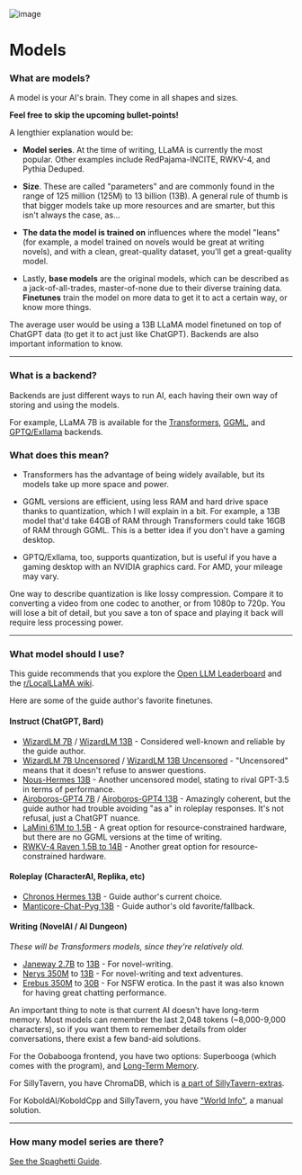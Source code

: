 ![image](https://user-images.githubusercontent.com/55674863/230696024-98ce9e16-f558-4402-ac43-0e7f960c118c.png)

# Models

### What are models?

A model is your AI's brain. They come in all shapes and sizes.

**Feel free to skip the upcoming bullet-points!**

A lengthier explanation would be:

- **Model series**. At the time of writing, LLaMA is currently the most popular. Other examples include RedPajama-INCITE, RWKV-4, and Pythia Deduped.
  
- **Size**. These are called "parameters" and are commonly found in the range of 125 million (125M) to 13 billion (13B). A general rule of thumb is that bigger models take up more resources and are smarter, but this isn't always the case, as...

- **The data the model is trained on** influences where the model "leans" (for example, a model trained on novels would be great at writing novels), and with a clean, great-quality dataset, you'll get a great-quality model.

- Lastly, **base models** are the original models, which can be described as a jack-of-all-trades, master-of-none due to their diverse training data. **Finetunes** train the model on more data to get it to act a certain way, or know more things.

The average user would be using a 13B LLaMA model finetuned on top of ChatGPT data (to get it to act just like ChatGPT). Backends are also important information to know.

* * *

### What is a backend?

Backends are just different ways to run AI, each having their own way of storing and using the models.

For example, LLaMA 7B is available for the [Transformers](https://huggingface.co/decapoda-research/llama-7b-hf), [GGML](https://huggingface.co/TheBloke/LLaMa-7B-GGML), and [GPTQ/Exllama](https://huggingface.co/camelids/llama-7b-int4-gptq-groupsize128-safetensors/tree/main) backends.

### What does this mean?

- Transformers has the advantage of being widely available, but its models take up more space and power.

- GGML versions are efficient, using less RAM and hard drive space thanks to quantization, which I will explain in a bit. For example, a 13B model that'd take 64GB of RAM through Transformers could take 16GB of RAM through GGML. This is a better idea if you don't have a gaming desktop.

- GPTQ/Exllama, too, supports quantization, but is useful if you have a gaming desktop with an NVIDIA graphics card. For AMD, your mileage may vary.

One way to describe quantization is like lossy compression. Compare it to converting a video from one codec to another, or from 1080p to 720p. You will lose a bit of detail, but you save a ton of space and playing it back will require less processing power.

* * *

### What model should I use?

This guide recommends that you explore the [Open LLM Leaderboard](https://huggingface.co/spaces/HuggingFaceH4/open_llm_leaderboard) and the [r/LocalLLaMA wiki](https://old.reddit.com/r/LocalLLaMA/wiki/models#wiki_models).

Here are some of the guide author's favorite finetunes.

#### Instruct (ChatGPT, Bard)
- [WizardLM 7B](https://huggingface.co/TheBloke/wizardLM-7B-GGML) / [WizardLM 13B](https://huggingface.co/TheBloke/wizardLM-13B-1.0-GGML) - Considered well-known and reliable by the guide author.
- [WizardLM 7B Uncensored](https://huggingface.co/TheBloke/WizardLM-7B-V1.0-Uncensored-GGML) / [WizardLM 13B Uncensored](https://huggingface.co/TheBloke/WizardLM-13B-Uncensored-GGML) - "Uncensored" means that it doesn't refuse to answer questions.
- [Nous-Hermes 13B](https://huggingface.co/TheBloke/Nous-Hermes-13B-GGML) - Another uncensored model, stating to rival GPT-3.5 in terms of performance.
- [Airoboros-GPT4 7B](https://huggingface.co/TheBloke/airoboros-7B-gpt4-1.2-GGML) / [Airoboros-GPT4 13B](https://huggingface.co/TheBloke/airoboros-13B-gpt4-1.2-GGML) - Amazingly coherent, but the guide author had trouble avoiding "as a" in roleplay responses. It's not refusal, just a ChatGPT nuance.
- [LaMini 61M to 1.5B](https://github.com/mbzuai-nlp/lamini-lm#models) - A great option for resource-constrained hardware, but there are no GGML versions at the time of writing.
- [RWKV-4 Raven 1.5B to 14B](https://huggingface.co/latestissue/rwkv-4-raven-ggml-quantized/tree/main) - Another great option for resource-constrained hardware.

#### Roleplay (CharacterAI, Replika, etc)
- [Chronos Hermes 13B](https://huggingface.co/TheBloke/chronos-hermes-13B-GGML) - Guide author's current choice.
- [Manticore-Chat-Pyg 13B](https://huggingface.co/TheBloke/manticore-13b-chat-pyg-GGML) - Guide author's old favorite/fallback.

#### Writing (NovelAI / AI Dungeon)

*These will be Transformers models, since they're relatively old.*

- [Janeway 2.7B](https://huggingface.co/KoboldAI/fairseq-dense-2.7B-Janeway) to [13B](https://huggingface.co/KoboldAI/fairseq-dense-13B-Janeway) - For novel-writing.
- [Nerys 350M](https://huggingface.co/KoboldAI/OPT-350M-Nerys-v2) to [13B](https://huggingface.co/KoboldAI/OPT-13B-Nerys-v2) - For novel-writing and text adventures.
- [Erebus 350M](https://huggingface.co/KoboldAI/OPT-350M-Erebus) to [30B](https://huggingface.co/KoboldAI/OPT-30B-Erebus) - For NSFW erotica. In the past it was also known for having great chatting performance.

An important thing to note is that current AI doesn't have long-term memory. Most models can remember the last 2,048 tokens (~8,000-9,000 characters), so if you want them to remember details from older conversations, there exist a few band-aid solutions.

For the Oobabooga frontend, you have two options: Superbooga (which comes with the program), and [Long-Term Memory](https://github.com/wawawario2/long_term_memory).

For SillyTavern, you have ChromaDB, which is [a part of SillyTavern-extras](https://github.com/SillyTavern/SillyTavern-extras#modules).

For KoboldAI/KoboldCpp and SillyTavern, you have ["World Info"](https://github.com/KoboldAI/KoboldAI-Client/wiki/Memory,-Author%27s-Note-and-World-Info#world-info), a manual solution.

* * *

### How many model series are there?

[See the Spaghetti Guide](https://github.com/Crataco/ai-guide/blob/main/guide/original.md#detailed-information).
